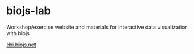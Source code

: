 biojs-lab
=========

Workshop/exercise website and materials for interactive data visualization with biojs

[ebi.biojs.net](http://ebi.biojs.net)
